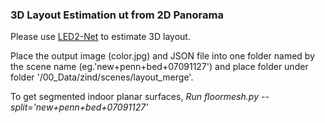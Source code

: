 ### 3D Layout Estimation ut from 2D Panorama  

Please use [LED2-Net](https://github.com/fuenwang/LED2-Net) to estimate 3D layout.

Place the output image (color.jpg) and JSON file into one folder named by the scene name (eg.'new+penn+bed+07091127') and place folder under folder '/00_Data/zind/scenes/layout_merge'.

To get segmented indoor planar surfaces, *Run floormesh.py --split='new+penn+bed+07091127'*

